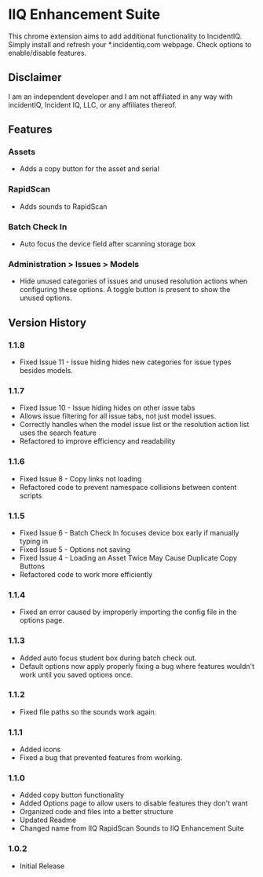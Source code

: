 # IIQ Enhancement Suite
This chrome extension aims to add additional functionality to IncidentIQ. Simply install and refresh your *.incidentiq.com webpage. Check options to enable/disable features.

## Disclaimer
I am an independent developer and I am not affiliated in any way with incidentIQ, Incident IQ, LLC, or any affiliates thereof.

## Features
### Assets
- Adds a copy button for the asset and serial
### RapidScan
- Adds sounds to RapidScan
### Batch Check In
- Auto focus the device field after scanning storage box
### Administration > Issues > Models
- Hide unused categories of issues and unused resolution actions when configuring these options. A toggle button is present to show the unused options.
## Version History
### 1.1.8
- Fixed Issue 11 - Issue hiding hides new categories for issue types besides models.
### 1.1.7
- Fixed Issue 10 - Issue hiding hides on other issue tabs
- Allows issue filtering for all issue tabs, not just model issues.
- Correctly handles when the model issue list or the resolution action list uses the search feature
- Refactored to improve efficiency and readability
### 1.1.6
- Fixed Issue 8 - Copy links not loading
- Refactored code to prevent namespace collisions between content scripts
### 1.1.5
- Fixed Issue 6 - Batch Check In focuses device box early if manually typing in
- Fixed Issue 5 - Options not saving
- Fixed Issue 4 - Loading an Asset Twice May Cause Duplicate Copy Buttons
- Refactored code to work more efficiently
### 1.1.4
- Fixed an error caused by improperly importing the config file in the options page.
### 1.1.3
- Added auto focus student box during batch check out.
- Default options now apply properly fixing a bug where features wouldn't work until you saved options once.
### 1.1.2
- Fixed file paths so the sounds work again.
### 1.1.1
- Added icons
- Fixed a bug that prevented features from working.
### 1.1.0
- Added copy button functionality
- Added Options page to allow users to disable features they don't want
- Organized code and files into a better structure
- Updated Readme
- Changed name from IIQ RapidScan Sounds to IIQ Enhancement Suite
### 1.0.2
- Initial Release